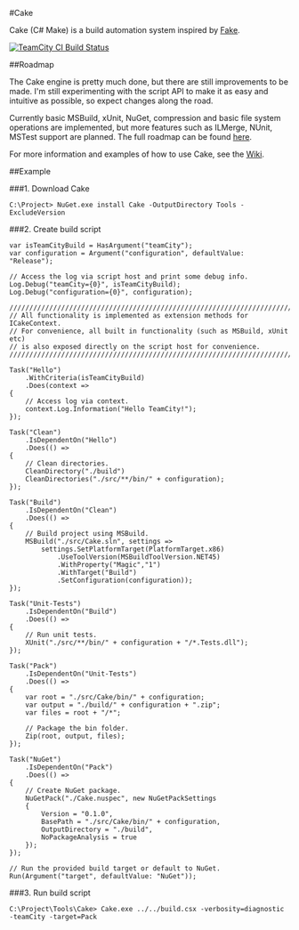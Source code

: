 #Cake

Cake (C# Make) is a build automation system inspired by [Fake](http://fsharp.github.io/FAKE/).

[![TeamCity CI Build Status](http://builds.nullreferenceexception.se/app/rest/builds/buildType:id:Cake_Continuous/statusIcon)](http://builds.nullreferenceexception.se/viewType.html?buildTypeId=Cake_Continuous&guest=1)

##Roadmap

The Cake engine is pretty much done, but there are still improvements to be made. I'm still experimenting with the script API to make it as easy and intuitive as possible, so expect changes along the road.

Currently basic MSBuild, xUnit, NuGet, compression and basic file system operations are implemented, but more features such as ILMerge, NUnit, MSTest support are planned. The full roadmap can be found [here](https://github.com/cake-build/cake/issues/milestones).

For more information and examples of how to use Cake, see the [Wiki](https://github.com/cake-build/cake/wiki).

##Example

###1. Download Cake

```
C:\Project> NuGet.exe install Cake -OutputDirectory Tools -ExcludeVersion
```

###2. Create build script

```CSharp
var isTeamCityBuild = HasArgument("teamCity");
var configuration = Argument("configuration", defaultValue: "Release");

// Access the log via script host and print some debug info.
Log.Debug("teamCity={0}", isTeamCityBuild);
Log.Debug("configuration={0}", configuration);

////////////////////////////////////////////////////////////////////////////
// All functionality is implemented as extension methods for ICakeContext.
// For convenience, all built in functionality (such as MSBuild, xUnit etc) 
// is also exposed directly on the script host for convenience.
////////////////////////////////////////////////////////////////////////////

Task("Hello")
    .WithCriteria(isTeamCityBuild)
    .Does(context =>
{
    // Access log via context.    
    context.Log.Information("Hello TeamCity!");
});

Task("Clean")
    .IsDependentOn("Hello")
    .Does(() =>
{
    // Clean directories.
    CleanDirectory("./build")
    CleanDirectories("./src/**/bin/" + configuration);
});

Task("Build")
    .IsDependentOn("Clean")
    .Does(() =>
{
    // Build project using MSBuild.
    MSBuild("./src/Cake.sln", settings => 
        settings.SetPlatformTarget(PlatformTarget.x86)
            .UseToolVersion(MSBuildToolVersion.NET45)
            .WithProperty("Magic","1")
            .WithTarget("Build")
            .SetConfiguration(configuration));         
});

Task("Unit-Tests")
    .IsDependentOn("Build")
    .Does(() =>
{
    // Run unit tests.
    XUnit("./src/**/bin/" + configuration + "/*.Tests.dll");
});

Task("Pack")
    .IsDependentOn("Unit-Tests")
    .Does(() =>
{   
    var root = "./src/Cake/bin/" + configuration;
    var output = "./build/" + configuration + ".zip";
    var files = root + "/*";

    // Package the bin folder.
    Zip(root, output, files);
});

Task("NuGet")
    .IsDependentOn("Pack")
    .Does(() =>
{
    // Create NuGet package.
    NuGetPack("./Cake.nuspec", new NuGetPackSettings
    {
        Version = "0.1.0",
        BasePath = "./src/Cake/bin/" + configuration,
        OutputDirectory = "./build",
        NoPackageAnalysis = true
    });
});

// Run the provided build target or default to NuGet.
Run(Argument("target", defaultValue: "NuGet"));
```

###3. Run build script

```
C:\Project\Tools\Cake> Cake.exe ../../build.csx -verbosity=diagnostic -teamCity -target=Pack
```
